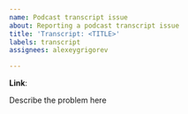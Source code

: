 ```yaml
---
name: Podcast transcript issue
about: Reporting a podcast transcript issue
title: 'Transcript: <TITLE>'
labels: transcript
assignees: alexeygrigorev

---
```


**Link**: <Link to the podcast page>

Describe the problem here
